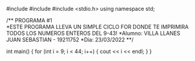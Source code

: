 #include <string>
#include <iostream>
#include <stdio.h>
using namespace std;
  
  /** PROGRAMA #1  
	*ESTE PROGRAMA LLEVA UN SIMPLE CICLO FOR DONDE TE IMPRIMIRA TODOS LOS NUMEROS ENTEROS DEL 9-43!
	*Alumno: VILLA LLANES JUAN SEBASTIAN - 19211752
	*Dia: 23/03/2022 **/

	
int main()
{
	for (int i = 9; i < 44; i++)
	{
		cout << i << endl;
	}
}
